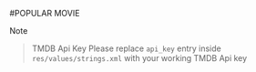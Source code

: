 #POPULAR MOVIE

Note
> TMDB Api Key
> Please replace ```api_key``` entry inside ```res/values/strings.xml```
> with your working TMDB Api key
